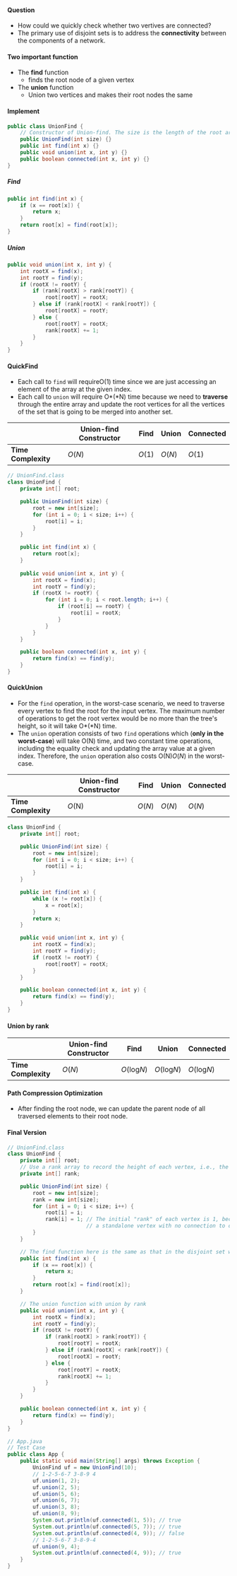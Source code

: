 #### Question

* How could we quickly check whether two vertives are connected?
* The primary use of disjoint sets is to address the **connectivity** between the components of a network.

#### Two important function

* The **find** function
  * finds the root node of a given vertex
* The **union** function
  * Union two vertices and makes their root nodes the same

#### Implement

```java
public class UnionFind {
    // Constructor of Union-find. The size is the length of the root array.
    public UnionFind(int size) {}
    public int find(int x) {}
    public void union(int x, int y) {}
    public boolean connected(int x, int y) {}
}
```

##### Find

```java
public int find(int x) {
    if (x == root[x]) {
        return x;
    }
    return root[x] = find(root[x]);
}
```

##### Union

```java
public void union(int x, int y) {
    int rootX = find(x);
    int rootY = find(y);
    if (rootX != rootY) {
        if (rank[rootX] > rank[rootY]) {
            root[rootY] = rootX;
        } else if (rank[rootX] < rank[rootY]) {
            root[rootX] = rootY;
        } else {
            root[rootY] = rootX;
            rank[rootX] += 1;
        }
    }
}
```



#### QuickFind

* Each call to `find` will requireO(1) time since we are just accessing an element of the array at the given index.
* Each call to `union` will require O*(*N) time because we need to **traverse** through the entire array and update the root vertices for all the vertices of the set that is going to be merged into another set.

|                     | Union-find Constructor | Find   | Union    | Connected |
| ------------------- | ---------------------- | ------ | -------- | --------- |
| **Time Complexity** | *O*(*N*)               | *O*(1) | *O*(*N*) | *O*(1)    |

```java
// UnionFind.class
class UnionFind {
    private int[] root;

    public UnionFind(int size) {
        root = new int[size];
        for (int i = 0; i < size; i++) {
            root[i] = i;
        }
    }

    public int find(int x) {
        return root[x];
    }
		
    public void union(int x, int y) {
        int rootX = find(x);
        int rootY = find(y);
        if (rootX != rootY) {
            for (int i = 0; i < root.length; i++) {
                if (root[i] == rootY) {
                    root[i] = rootX;
                }
            }
        }
    }

    public boolean connected(int x, int y) {
        return find(x) == find(y);
    }
}
```

#### QuickUnion

- For the `find` operation, in the worst-case scenario, we need to traverse every vertex to find the root for the input vertex. The maximum number of operations to get the root vertex would be no more than the tree's height, so it will take O*(*N) time.
- The `union` operation consists of two `find` operations which (**only in the worst-case**) will take O(N) time, and two constant time operations, including the equality check and updating the array value at a given index. Therefore, the `union` operation also costs O(N)*O*(*N*) in the worst-case.

|                     | Union-find Constructor | Find     | Union    | Connected |
| ------------------- | ---------------------- | -------- | -------- | --------- |
| **Time Complexity** | *O*(N)                 | *O*(*N*) | *O*(*N*) | *O*(*N*)  |

```java
class UnionFind {
    private int[] root;

    public UnionFind(int size) {
        root = new int[size];
        for (int i = 0; i < size; i++) {
            root[i] = i;
        }
    }

    public int find(int x) {
        while (x != root[x]) {
            x = root[x];
        }
        return x;
    }

    public void union(int x, int y) {
        int rootX = find(x);
        int rootY = find(y);
        if (rootX != rootY) {
            root[rootY] = rootX;
        }
    }

    public boolean connected(int x, int y) {
        return find(x) == find(y);
    }
}
```

#### Union by rank

|                     | Union-find Constructor | Find        | Union       | Connected   |
| ------------------- | ---------------------- | ----------- | ----------- | ----------- |
| **Time Complexity** | *O*(*N*)               | *O*(log*N*) | *O*(log*N*) | *O*(log*N*) |

#### Path Compression Optimization

* After finding the root node, we can update the parent node of all traversed elements to their root node.



#### Final Version

```java
// UnionFind.class
class UnionFind {
    private int[] root;
    // Use a rank array to record the height of each vertex, i.e., the "rank" of each vertex.
    private int[] rank;

    public UnionFind(int size) {
        root = new int[size];
        rank = new int[size];
        for (int i = 0; i < size; i++) {
            root[i] = i;
            rank[i] = 1; // The initial "rank" of each vertex is 1, because each of them is
                         // a standalone vertex with no connection to other vertices.
        }
    }

	// The find function here is the same as that in the disjoint set with path compression.
    public int find(int x) {
        if (x == root[x]) {
            return x;
        }
        return root[x] = find(root[x]);
    }

	// The union function with union by rank
    public void union(int x, int y) {
        int rootX = find(x);
        int rootY = find(y);
        if (rootX != rootY) {
            if (rank[rootX] > rank[rootY]) {
                root[rootY] = rootX;
            } else if (rank[rootX] < rank[rootY]) {
                root[rootX] = rootY;
            } else {
                root[rootY] = rootX;
                rank[rootX] += 1;
            }
        }
    }

    public boolean connected(int x, int y) {
        return find(x) == find(y);
    }
}

// App.java
// Test Case
public class App {
    public static void main(String[] args) throws Exception {
        UnionFind uf = new UnionFind(10);
        // 1-2-5-6-7 3-8-9 4
        uf.union(1, 2);
        uf.union(2, 5);
        uf.union(5, 6);
        uf.union(6, 7);
        uf.union(3, 8);
        uf.union(8, 9);
        System.out.println(uf.connected(1, 5)); // true
        System.out.println(uf.connected(5, 7)); // true
        System.out.println(uf.connected(4, 9)); // false
        // 1-2-5-6-7 3-8-9-4
        uf.union(9, 4);
        System.out.println(uf.connected(4, 9)); // true
    }
}
```

